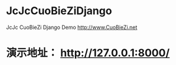 # JcJcCuoBieZiDjango
JcJc CuoBieZi Django Demo  http://www.CuoBieZi.net




#  演示地址： http://127.0.0.1:8000/


